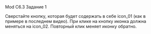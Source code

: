 Mod C6.3
Задание 1

Сверстайте кнопку, которая будет содержать в себе icon_01 (как в примере в 
последнем видео). При клике на кнопку иконка должна меняться на icon_02. 
Повторный клик меняет иконку обратно.